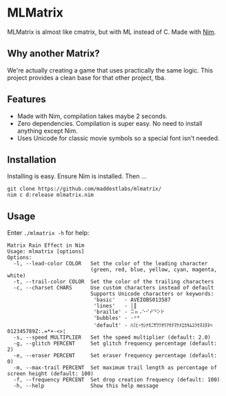 # MLMatrix
MLMatrix is almost like cmatrix, but with ML instead of C. Made with [Nim](https://nim-lang.org/).

## Why another Matrix?
We're actually creating a game that uses practically the same logic. This project provides a clean base for that other project, tba.

## Features
- Made with Nim, compilation takes maybe 2 seconds.
- Zero dependencies. Compilation is super easy. No need to install anything except Nim.
- Uses Unicode for classic movie symbols so a special font isn't needed.

## Installation
Installing is easy. Ensure Nim is installed. Then ...
```
git clone https://github.com/maddestlabs/mlmatrix/
nim c d:release mlmatrix.nim
```

## Usage
Enter `./mlmatrix -h` for help:
```
Matrix Rain Effect in Nim
Usage: mlmatrix [options]
Options:
  -l, --lead-color COLOR   Set the color of the leading character
                           (green, red, blue, yellow, cyan, magenta, white)
  -t, --trail-color COLOR  Set the color of the trailing characters
  -c, --charset CHARS      Use custom characters instead of default
                           Supports Unicode characters or keywords:
                            'basic'   - AVEIOBS013587
                            'lines'   - │║
                            'braille' - ⠭⠶⠠⠑⠊⠞⠙⠕⠗
                            'bubbles' - ·ᵒᴼ
                            'default' - ﾊﾐﾋｰｳｼﾅﾓﾆｻﾜﾂｵﾘｱﾎﾃﾏｹﾒｴｶｷﾑﾕﾗｾﾈｽﾀﾇﾍ012345789Z:.=*+-<>¦
  -s, --speed MULTIPLIER   Set the speed multiplier (default: 2.0)
  -g, --glitch PERCENT     Set glitch frequency percentage (default: 2)
  -e, --eraser PERCENT     Set eraser frequency percentage (default: 0)
  -m, --max-trail PERCENT  Set maximum trail length as percentage of screen height (default: 100)
  -f, --frequency PERCENT  Set drop creation frequency (default: 100)
  -h, --help               Show this help message
```
